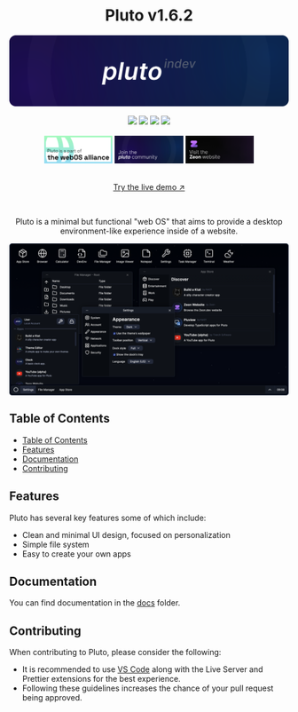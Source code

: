 <h1 align="center">Pluto v1.6.2</h1>

![Pluto banner](assets/images/banner.svg)

<div align="center">
  <img src="https://img.shields.io/github/stars/zeondev/pluto?style=for-the-badge" />
  <img src="https://img.shields.io/github/forks/zeondev/pluto?style=for-the-badge&color=orange" />
  <img src="https://img.shields.io/github/issues-pr/zeondev/pluto?style=for-the-badge" />
  <img src="https://img.shields.io/github/commit-activity/t/zeondev/pluto?style=for-the-badge&color=violet" />
  <br>
  <br>
  <a href="https://discord.gg/axUqK8CN2n"><img src="assets/images/thewebosalliancebanner.png" height="50"></a>
    <a href="https://discord.gg/wvd8ChpD8t"><img src="assets/images/zeoncommunitybanner.png" height="50"></a>
      <a href="https://zeon.dev"><img src="assets/images/zeonbanner.png" height="50"></a><br/><br/>

  <a href="https://pluto-app.zeon.dev/">Try the live demo &nearr;</a>
</div>
<br>

<p align="center">Pluto is a minimal but functional "web OS" that aims to provide a desktop environment-like experience inside of a website.</p>

<picture>
  <source media="(prefers-color-scheme: light)" srcset="assets/images/ss_light.png">
  <img align="center" src="assets/images/ss_dark.png">
</picture>

## Table of Contents

- [Table of Contents](#table-of-contents)
- [Features](#features)
- [Documentation](#documentation)
- [Contributing](#contributing)

## Features

Pluto has several key features some of which include:

- Clean and minimal UI design, focused on personalization
- Simple file system
- Easy to create your own apps

## Documentation

You can find documentation in the [docs](docs/) folder.

## Contributing

When contributing to Pluto, please consider the following:

- It is recommended to use [VS Code](https://code.visualstudio.com) along with the Live Server and Prettier extensions for the best experience.
- Following these guidelines increases the chance of your pull request being approved.
